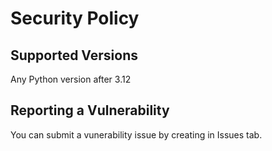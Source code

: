 # Security Policy

## Supported Versions

Any Python version after 3.12

## Reporting a Vulnerability

You can submit a vunerability issue by creating in Issues tab.
